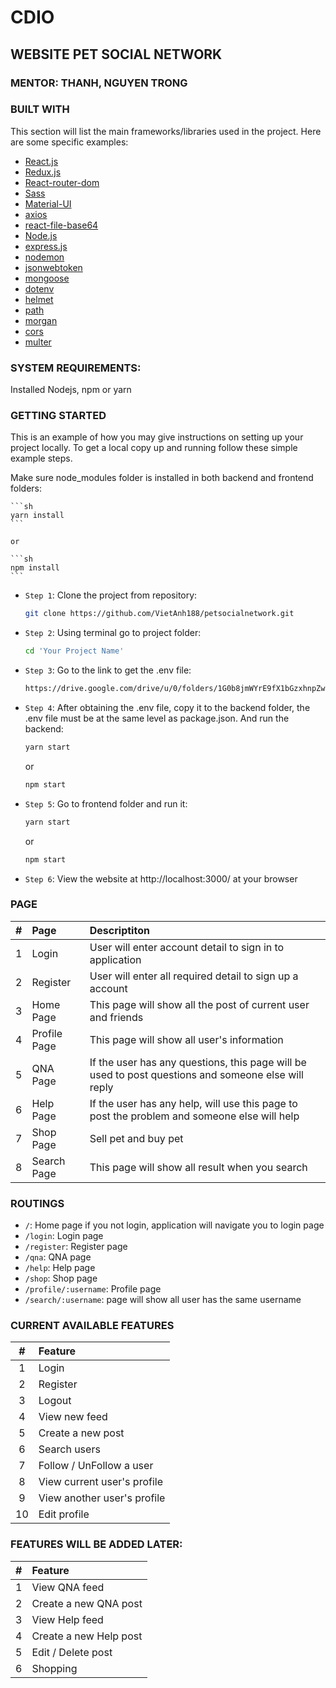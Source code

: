 # CDIO

## WEBSITE PET SOCIAL NETWORK

### MENTOR: THANH, NGUYEN TRONG

### BUILT WITH

This section will list the main frameworks/libraries used in the project. Here are some specific examples:

-   [React.js](https://reactjs.org/)
-   [Redux.js](https://redux.js.org/)
-   [React-router-dom](https://reactrouter.com/)
-   [Sass](https://sass-lang.com/)
-   [Material-UI](https://mui.com/)
-   [axios](https://www.npmjs.com/package/axios)
-   [react-file-base64](https://www.npmjs.com/package/react-file-base64)
-   [Node.js](https://nodejs.org/)
-   [express.js](https://expressjs.com/)
-   [nodemon](https://www.npmjs.com/package/nodemon)
-   [jsonwebtoken](https://jwt.io/)
-   [mongoose](https://mongoosejs.com/)
-   [dotenv](https://www.npmjs.com/package/dotenv)
-   [helmet](https://helmetjs.github.io/)
-   [path](https://www.npmjs.com/package/path)
-   [morgan](https://www.npmjs.com/package/morgan)
-   [cors](https://www.npmjs.com/package/cors)
-   [multer](https://www.npmjs.com/package/multer)

### SYSTEM REQUIREMENTS:

Installed Nodejs, npm or yarn

### GETTING STARTED

This is an example of how you may give instructions on setting up your project locally.
To get a local copy up and running follow these simple example steps.

Make sure node_modules folder is installed in both backend and frontend folders:

    ```sh
    yarn install
    ```

    or

    ```sh
    npm install
    ```

-   `Step 1`: Clone the project from repository:

    ```sh
    git clone https://github.com/VietAnh188/petsocialnetwork.git
    ```

-   `Step 2`: Using terminal go to project folder:

    ```sh
    cd 'Your Project Name'
    ```

-   `Step 3`: Go to the link to get the .env file:

    ```sh
    https://drive.google.com/drive/u/0/folders/1G0b8jmWYrE9fX1bGzxhnpZw3t_PB6j1I
    ```

-   `Step 4`: After obtaining the .env file, copy it to the backend folder, the .env file must be at the same level as package.json. And run the backend:

    ```sh
    yarn start
    ```

    or

    ```sh
    npm start
    ```

-   `Step 5`: Go to frontend folder and run it:

    ```sh
    yarn start
    ```

    or

    ```sh
    npm start
    ```

-   `Step 6`: View the website at http://localhost:3000/ at your browser

### PAGE

|  #  | Page         | Descriptiton                                                                                        |
| :-: | :----------- | :-------------------------------------------------------------------------------------------------- |
|  1  | Login        | User will enter account detail to sign in to application                                            |
|  2  | Register     | User will enter all required detail to sign up a account                                            |
|  3  | Home Page    | This page will show all the post of current user and friends                                        |
|  4  | Profile Page | This page will show all user's information                                                          |
|  5  | QNA Page     | If the user has any questions, this page will be used to post questions and someone else will reply |
|  6  | Help Page    | If the user has any help, will use this page to post the problem and someone else will help         |
|  7  | Shop Page    | Sell pet and buy pet                                                                                |
|  8  | Search Page  | This page will show all result when you search                                                      |

### ROUTINGS

-   `/`: Home page if you not login, application will navigate you to login page
-   `/login`: Login page
-   `/register`: Register page
-   `/qna`: QNA page
-   `/help`: Help page
-   `/shop`: Shop page
-   `/profile/:username`: Profile page
-   `/search/:username`: page will show all user has the same username

### CURRENT AVAILABLE FEATURES

|  #  | Feature                     |
| :-: | :-------------------------- |
|  1  | Login                       |
|  2  | Register                    |
|  3  | Logout                      |
|  4  | View new feed               |
|  5  | Create a new post           |
|  6  | Search users                |
|  7  | Follow / UnFollow a user    |
|  8  | View current user's profile |
|  9  | View another user's profile |
| 10  | Edit profile                |

### FEATURES WILL BE ADDED LATER:

|  #  | Feature                |
| :-: | :--------------------- |
|  1  | View QNA feed          |
|  2  | Create a new QNA post  |
|  3  | View Help feed         |
|  4  | Create a new Help post |
|  5  | Edit / Delete post     |
|  6  | Shopping               |
